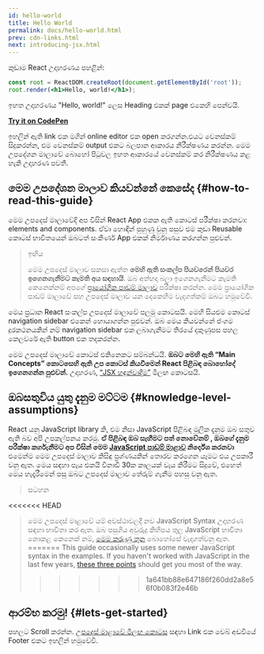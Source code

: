 ```yaml
---
id: hello-world
title: Hello World
permalink: docs/hello-world.html
prev: cdn-links.html
next: introducing-jsx.html
---
```


කුඩාම React උදාහරණය පහළින්:

```jsx
const root = ReactDOM.createRoot(document.getElementById('root'));
root.render(<h1>Hello, world!</h1>);
```

ඉහත උදාහරණය "Hello, world!" ලෙස Heading එකක් page එකෙහි පෙන්වයි.

**[Try it on CodePen](https://codepen.io/gaearon/pen/rrpgNB?editors=1010)**

ඉහලින් ඇති link එක මගින් online editor එක open කරගන්න.එයට වෙනස්කම් සිදුකරන්න, එම වෙනස්කම් output එකට බලපාන ආකාරය නිරීක්ෂණය කරන්න. මෙම උපදේශන මාලාවේ බොහෝ පිටුවල ඉහත ආකාරයේ  වෙනස්කම් කර නිරීක්ෂණය කළ හැකි උදාහරණ පවතී.


## මෙම උපදේශන මාලාව කියවන්නේ කෙසේද {#how-to-read-this-guide}

මෙම උපදෙස් මාලාවේදි අප විසින් React App එකක ඇති කොටස් පරීක්ෂා කරනවා: elements and components. ඒවා හොඳින් පුහුණු වුනු පසුව එම කුඩා Reusable කොටස් භාවිතයෙන් ඔබටත් සංකීර්ණ App එකක් නිර්මාණය කරගන්න පුළුවන්.

>ඉඟිය
>
>මෙම උපදෙස් මාලාව සකසා ඇත්ත **මෙහි ඇති සංකල්ප පියවරෙන් පියවර ඉගෙනගැනීමට කැමති අය සඳහායි**. ඔබ අත්හදා බලා ඉගෙනගැනීමට කැමති කෙනෙක්නම් අපගේ [ප්‍රායෝගික පාඩම් මාලාව](/tutorial/tutorial.html) පරීක්ෂා කරන්න. මෙම ප්‍රායෝගික පාඩම් මාලාවේ සහ උපදෙස් මාලාව යන දෙකෙහිම  වැදගත්කම් ඔබට හමුවේවි.

මෙය ප්‍රධාන React සංකල්ප උපදෙස් මාලාවේ පලමු කොටසයි. මෙහි සියළුම කොටස් navigation sidebar එකෙන් හොයාගන්න පුළුවන්. ඔබ මෙය කියවන්නේ ජංගම දුරකථනයකින් නම් navigation sidebar එක ලබාගැනීමට තිරයේ දකුණුපස පහල කෙලවරේ ඇති button එක තදකරන්න.

මෙම උපදෙස් මාලාවේ කොටස් එකිනෙකට සම්බන්ධයි. **ඔබට මෙහි ඇති “Main Concepts” කොටසෙහි ඇති උප කොටස් කියවීමෙන් React පිළිබඳ බොහෝදේ ඉගෙනගන්න පුළුවන්.** උදාහරණ, [“JSX හඳුන්වාදීම”](/docs/introducing-jsx.html) මීලඟ කොටසයි.

## ඔබසතුවිය යුතු දැනුම මට්ටම {#knowledge-level-assumptions}

React යනු JavaScript library කි, එම නිසා JavaScript  පිළිබඳ මූලික දැනුම ඔබ සතුව ඇති බව අපි උපකල්පනය කරමු. **ඒ  පිළිබඳ ඔබ සෑහීමට පත් නොවේනම් , ඔබගේ දැනුම පරීක්ෂා කර්ගැනීමට අප විසින් මෙම [JavaScript පාඩම් මාළාව](https://developer.mozilla.org/en-US/docs/Web/JavaScript/A_re-introduction_to_JavaScript) නිර්දේශ කරනවා** එමෙන්ම මෙම උපදෙස් මාලාව කිසිඳු ප්‍රශ්ණයකින් තොරව කරගෙන යෑමට එය උපකාරී වනු ඇත. මෙය සඳහා පැය එකයි විනාඩි 30ක කාලයක් වැය කිරීමට සිදුවේ, එහෙත් මෙය හැදෑරීමෙන් පසු ඔබට උපදෙස් මාලාව තේරුම් ගැනීම පහසු වනු ඇත.

>සටහන
>
<<<<<<< HEAD
>මෙම උපදෙස් මාළාවේ යම් අවස්ථාවලදී නව JavaScript Syntax උදාහරණ සඳහා භාවිතා කර ඇත. ඔබ පසුගිය අවුරුදු කිහිපය තුල JavaScript භාවිතා නොකළ කෙනෙක් නම්, [මෙම කරුණු තුන](https://gist.github.com/gaearon/683e676101005de0add59e8bb345340c) බොහෝසේ වැදගත්වනු ඇත.
=======
>This guide occasionally uses some newer JavaScript syntax in the examples. If you haven't worked with JavaScript in the last few years, [these three points](https://gist.github.com/gaearon/683e676101005de0add59e8bb345340c) should get you most of the way.
>>>>>>> 1a641bb88e647186f260dd2a8e56f0b083f2e46b


## ආරම්භ කරමු! {#lets-get-started}

පහලට Scroll කරන්න. [උපදෙස් මාළාවේ මීලඟ කොටස](/docs/introducing-jsx.html) සඳහා Link එක වෙබ් අඩවියේ Footer එකට ඉහලින් හමුවේවි.


